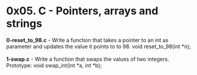 # 0x05. C - Pointers, arrays and strings<br/>
**0-reset_to_98.c** - Write a function that takes a pointer to an int as parameter and updates the value it points to to 98. void reset_to_98(int *n);<br/><br/>
**1-swap.c** - Write a function that swaps the values of two integers. Prototype: void swap_int(int *a, int *b);<br/><br/>
